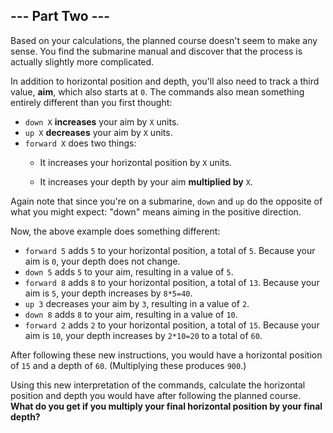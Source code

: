 ## --- Part Two ---

Based on your calculations, the planned course doesn't seem to make any sense. You find the submarine manual and discover that the process is actually slightly more complicated.

In addition to horizontal position and depth, you'll also need to track a third value, **aim**, which also starts at ``0``. The commands also mean something entirely different than you first thought:

* ``down X`` **increases** your aim by ``X`` units.
* ``up X`` **decreases** your aim by ``X`` units.
* ``forward X`` does two things:
  * It increases your horizontal position by ``X`` units.

  * It increases your depth by your aim **multiplied by** ``X``.



Again note that since you're on a submarine, ``down`` and ``up`` do the opposite of what you might expect: "down" means aiming in the positive direction.

Now, the above example does something different:

* ``forward 5`` adds ``5`` to your horizontal position, a total of ``5``. Because your aim is ``0``, your depth does not change.
* ``down 5`` adds ``5`` to your aim, resulting in a value of ``5``.
* ``forward 8`` adds ``8`` to your horizontal position, a total of ``13``. Because your aim is ``5``, your depth increases by ``8*5=40``.
* ``up 3`` decreases your aim by ``3``, resulting in a value of ``2``.
* ``down 8`` adds ``8`` to your aim, resulting in a value of ``10``.
* ``forward 2`` adds ``2`` to your horizontal position, a total of ``15``.  Because your aim is ``10``, your depth increases by ``2*10=20`` to a total of ``60``.

After following these new instructions, you would have a horizontal position of ``15`` and a depth of ``60``. (Multiplying these produces ``900``.)

Using this new interpretation of the commands, calculate the horizontal position and depth you would have after following the planned course. **What do you get if you multiply your final horizontal position by your final depth?**

